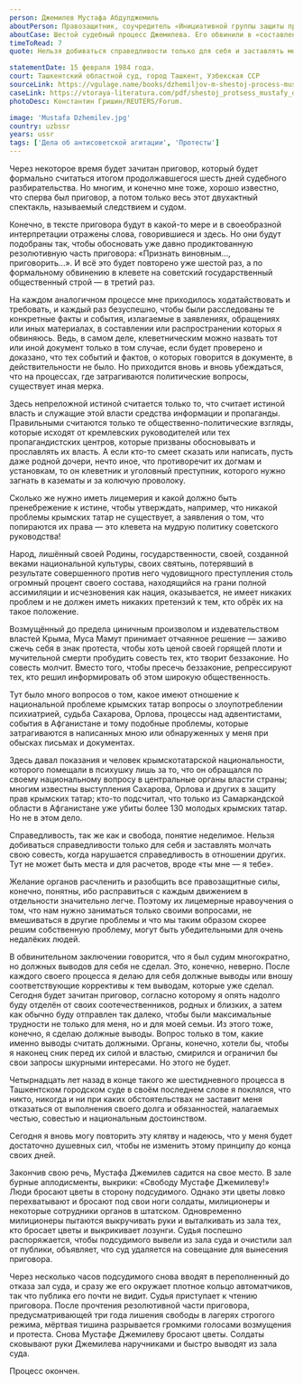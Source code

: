```yaml
---
person: Джемилев Мустафа Абдулджемиль
aboutPerson: Правозащитник, соучредитель «Инициативной группы защиты прав человека в СССР». Его депортировали из Крыма вместе с семьёй и другими крымскими татарами в Узбекистан, где он долго прожил. Джемилев работал председателем Меджлиса крымскотатарского народа. Находился в Национальном движении крымских татар. Был народным депутатом Украины. Лауреат Медали Нансена. Сейчас работает уполномоченным президента Украины по вопросам крымскотатарского народа.
aboutCase: Шестой судебный процесс Джемилева. Его обвинили в «составлении и распространении документов, порочащих советский государственный строй и его политическую систему» и в организации массовых беспорядков при попытке похоронить отца на территории Крыма. В 1984 году получил три года лишения свободы в лагерях строгого режима.
timeToRead: 7
quote: Нельзя добиваться справедливости только для себя и заставлять молчать свою совесть, когда нарушается справедливость в отношении других

statementDate: 15 февраля 1984 года.
court: Ташкентский областной суд, город Ташкент, Узбекская ССР
sourceLink: https://vgulage.name/books/dzhemiljov-m-shestoj-process-mustafy-dzhemiljova/
caseLink: https://vtoraya-literatura.com/pdf/shestoj_protsess_mustafy_dzhemileva_1983-1984_2001__ocr.pdf
photoDesc: Константин Гришин/REUTERS/Forum.

image: 'Mustafa Dzhemilev.jpg'
country: uzbssr
years: ussr
tags: ['Дела об антисоветской агитации', 'Протесты']
---
```


Через некоторое время будет зачитан приговор, который будет формально считаться итогом продолжавшегося шесть дней судебного разбирательства. Но многим, и конечно мне тоже, хорошо известно, что сперва был приговор, а потом только весь этот двухактный спектакль, называемый следствием и судом.

Конечно, в тексте приговора будут в какой-то мере и в своеобразной интерпретации отражены слова, говорившиеся и здесь. Но они будут подобраны так, чтобы обосновать уже давно продиктованную резолютивную часть приговора: «Признать виновным..., приговорить...». И всё это будет повторено уже шестой раз, а по формальному обвинению в клевете на советский государственный общественный строй — в третий раз.

На каждом аналогичном процессе мне приходилось ходатайствовать и требовать, и каждый раз безуспешно, чтобы были расследованы те конкретные факты и события, излагаемые в заявлениях, обращениях или иных материалах, в составлении или распространении которых я обвиняюсь. Ведь, в самом деле, клеветническим можно назвать тот или иной документ только в том случае, если будет проверено и доказано, что тех событий и фактов, о которых говорится в документе, в действительности не было. Но приходится вновь и вновь убеждаться, что на процессах, где затрагиваются политические вопросы, существует иная мерка.

Здесь непреложной истиной считается только то, что считает истиной власть и служащие этой власти средства информации и пропаганды. Правильными считаются только те общественно-политические взгляды, которые исходят от кремлевских руководителей или тех пропагандистских центров, которые призваны обосновывать и прославлять их власть. А если кто-то смеет сказать или написать, пусть даже родной дочери, нечто иное, что противоречит их догмам и установкам, то он клеветник и уголовный преступник, которого нужно загнать в казематы и за колючую проволоку.

Сколько же нужно иметь лицемерия и какой должно быть пренебрежение к истине, чтобы утверждать, например, что никакой проблемы крымских татар не существует, а заявления о том, что попираются их права — это клевета на мудрую политику советского руководства!

Народ, лишённый своей Родины, государственности, своей, созданной веками национальной культуры, своих святынь, потерявший в результате совершенного против него чудовищного преступления столь огромный процент своего состава, находящийся на грани полной ассимиляции и исчезновения как нация, оказывается, не имеет никаких проблем и не должен иметь никаких претензий к тем, кто обрёк их на такое положение.

Возмущённый до предела циничным произволом и издевательством властей Крыма, Муса Мамут принимает отчаянное решение — заживо сжечь себя в знак протеста, чтобы хоть ценой своей горящей плоти и мучительной смерти пробудить совесть тех, кто творит беззаконие. Но совесть молчит. Вместо того, чтобы пресечь беззаконие, репрессируют тех, кто решил информировать об этом широкую общественность.

Тут было много вопросов о том, какое имеют отношение к национальной проблеме крымских татар вопросы о злоупотреблении психиатрией, судьба Сахарова, Орлова, процессы над адвентистами, события в Афганистане и тому подобные проблемы, которые затрагиваются в написанных мною или обнаруженных у меня при обысках письмах и документах.

Здесь давал показания и человек крымскотатарской национальности, которого помещали в психушку лишь за то, что он обращался по своему национальному вопросу в центральные органы власти страны; многим известны выступления Сахарова, Орлова и других в защиту прав крымских татар; кто-то подсчитал, что только из Самаркандской области в Афганистане уже убиты более 130 молодых крымских татар. Но не в этом дело.

Справедливость, так же как и свобода, понятие неделимое. Нельзя добиваться справедливости только для себя и заставлять молчать свою совесть, когда нарушается справедливость в отношении других. Тут не может быть места и для расчетов, вроде «ты мне — я тебе».

Желание органов расчленить и разобщить все правозащитные силы, конечно, понятны, ибо расправиться с каждым движением в отдельности значительно легче. Поэтому их лицемерные нравоучения о том, что нам нужно заниматься только своими вопросами, не вмешиваться в другие проблемы и что мы таким образом скорее решим собственную проблему, могут быть убедительными для очень недалёких людей.

В обвинительном заключении говорится, что я был судим многократно, но должных выводов для себя не сделал. Это, конечно, неверно. После каждого своего процесса я делаю для себя должные выводы или вношу соответствующие коррективы к тем выводам, которые уже сделал. Сегодня будет зачитан приговор, согласно которому я опять надолго буду отделён от своих соотечественников, родных и близких, а затем как обычно буду отправлен так далеко, чтобы были максимальные трудности не только для меня, но и для моей семьи. Из этого тоже, конечно, я сделаю должные выводы. Вопрос только в том, какие именно выводы считать должными. Органы, конечно, хотели бы, чтобы я наконец сник перед их силой и властью, смирился и ограничил бы свои запросы шкурными интересами. Но этого не будет.

Четырнадцать лет назад в конце такого же шестидневного процесса в Ташкентском городском суде в своём последнем слове я поклялся, что никто, никогда и ни при каких обстоятельствах не заставит меня отказаться от выполнения своего долга и обязанностей, налагаемых честью, совестью и национальным достоинством.

Сегодня я вновь могу повторить эту клятву и надеюсь, что у меня будет достаточно душевных сил, чтобы не изменить этому принципу до конца своих дней.

Закончив свою речь, Мустафа Джемилев садится на свое место. В зале бурные аплодисменты, выкрики: «Свободу Мустафе Джемилеву!» Люди бросают цветы в сторону подсудимого. Однако эти цветы ловко перехватывают и бросают под свои ноги солдаты, милиционеры и некоторые сотрудники органов в штатском. Одновременно милиционеры пытаются выкручивать руки и выталкивать из зала тех, кто бросает цветы и выкрикивает лозунги. Судья поспешно распоряжается, чтобы подсудимого вывели из зала суда и очистили зал от публики, объявляет, что суд удаляется на совещание для вынесения приговора.

Через несколько часов подсудимого снова вводят в переполненный до отказа зал суда, и сразу же его окружает плотное кольцо автоматчиков, так что публика его почти не видит. Судья приступает к чтению приговора. После прочтения резолютивной части приговора, предусматривающей три года лишения свободы в лагерях строгого режима, мёртвая тишина разрывается громкими голосами возмущения и протеста. Снова Мустафе Джемилеву бросают цветы. Солдаты сковывают руки Джемилева наручниками и быстро выводят из зала суда.

Процесс окончен.